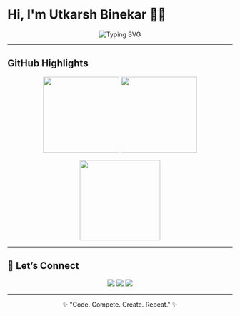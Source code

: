 # Hi, I'm Utkarsh Binekar 👨‍💻

<p align="center">
  <img src="https://readme-typing-svg.demolab.com?font=Fira+Code&size=22&duration=3000&pause=1000&color=00F7B6&center=true&vCenter=true&width=435&lines=Computer+Science+Student;MERN+Stack+Learner;AI+%26+ML+Explorer;Competitive+Programmer" alt="Typing SVG" />
</p>

---

## GitHub Highlights  

<p align="center">
  <img src="https://github-readme-stats.vercel.app/api?username=utkarshbinekar&show_icons=true&theme=tokyonight&hide_border=true" height="170" />
  <img src="https://github-readme-stats.vercel.app/api/top-langs/?username=utkarshbinekar&layout=compact&theme=tokyonight&hide_border=true" height="170" />
</p>

<p align="center">
  <img src="https://streak-stats.demolab.com?user=utkarshbinekar&theme=tokyonight&hide_border=true" height="180" />
</p>

---

## 🤝 Let’s Connect  

<p align="center">
  <a href="https://www.linkedin.com/in/utkarsh-binekar/"><img src="https://img.shields.io/badge/LinkedIn-0A66C2?logo=linkedin&logoColor=white"/></a>
  <a href="mailto:utkarshbinekar@example.com"><img src="https://img.shields.io/badge/Email-D14836?logo=gmail&logoColor=white"/></a>
  <a href="https://leetcode.com/u/utkarsh_binekar"><img src="https://img.shields.io/badge/LeetCode-FFA116?logo=leetcode&logoColor=white"/></a>
</p>

---

<p align="center">✨ "Code. Compete. Create. Repeat." ✨</p>

